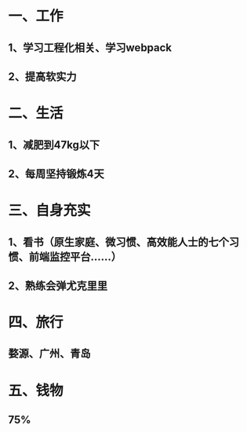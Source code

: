 一、工作
====
1、学习工程化相关、学习webpack
----
2、提高软实力
----
二、生活
====
1、减肥到47kg以下
----
2、每周坚持锻炼4天
----
三、自身充实
====
1、看书（原生家庭、微习惯、高效能人士的七个习惯、前端监控平台......）
----
2、熟练会弹尤克里里
----
四、旅行
====
婺源、广州、青岛
----
五、钱物
====
75%
----


  
